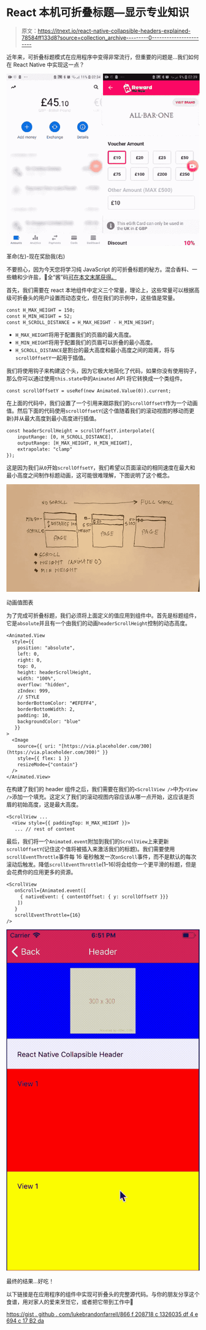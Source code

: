 # React 本机可折叠标题—显示专业知识

> 原文：<https://itnext.io/react-native-collapsible-headers-explained-78584ff133d8?source=collection_archive---------0----------------------->

近年来，可折叠标题模式在应用程序中变得非常流行，但重要的问题是…我们如何在 React Native 中实现这一点？

![](img/3cccc358b48a0e0a06bc8c61052a7563.png)

革命(左)-现在奖励我(右)

不要担心，因为今天您将学习纯 JavaScript 的可折叠标题的秘方。混合香料、一些糖和少许盐，🧂全“酱”码[可在本文末尾获得。](https://gist.github.com/lukebrandonfarrell/866f208718c1326035df4e694c17b2da)

首先，我们需要在 react 本地组件中定义三个常量，理论上，这些常量可以根据高级可折叠头的用户设置而动态变化，但在我们的示例中，这些值是常量。

```
const H_MAX_HEIGHT = 150;
const H_MIN_HEIGHT = 52;
const H_SCROLL_DISTANCE = H_MAX_HEIGHT - H_MIN_HEIGHT;
```

*   `H_MAX_HEIGHT`将用于配置我们的页眉的最大高度。
*   `H_MIN_HEIGHT`将用于配置我们的页眉可以折叠的最小高度。
*   `H_SCROLL_DISTANCE`是割台的最大高度和最小高度之间的距离，将与`scrollOffsetY`一起用于插值。

我们将使用钩子来构建这个头，因为它极大地简化了代码，如果你没有使用钩子，那么你可以通过使用`this.state`中的`Animated` API 将它转换成一个类组件。

```
const scrollOffsetY = useRef(new Animated.Value(0)).current;
```

在上面的代码中，我们设置了一个引用来跟踪我们的`scrollOffsetY`作为一个动画值。然后下面的代码使用`scrollOffsetY`(这个值随着我们的滚动视图的移动而更新)并从最大高度到最小高度进行插值。

```
const headerScrollHeight = scrollOffsetY.interpolate({
    inputRange: [0, H_SCROLL_DISTANCE],
    outputRange: [H_MAX_HEIGHT, H_MIN_HEIGHT],
    extrapolate: "clamp"
});
```

这是因为我们从`0`开始`scrollOffsetY`，我们希望以页面滚动的相同速度在最大和最小高度之间制作标题动画，这可能很难理解，下图说明了这个概念。

![](img/d70d985fb741981667d9c9edc966e136.png)

动画值图表

为了完成可折叠标题，我们必须将上面定义的值应用到组件中。首先是标题组件，它是`absolute`并且有一个由我们的动画`headerScrollHeight`控制的动态高度。

```
<Animated.View
  style={{
    position: "absolute",
    left: 0,
    right: 0,
    top: 0,
    height: headerScrollHeight,
    width: "100%",
    overflow: "hidden",
    zIndex: 999,
    // STYLE
    borderBottomColor: "#EFEFF4",
    borderBottomWidth: 2,
    padding: 10,
    backgroundColor: "blue"
   }}
>
  <Image
    source={{ uri: "[https://via.placeholder.com/300](https://via.placeholder.com/300)" }}
    style={{ flex: 1 }}
    resizeMode={"contain"}
  />
</Animated.View>
```

在构建了我们的 header 组件之后，我们需要在我们的`<ScrollView />`中为`<View />`添加一个填充。这定义了我们的滚动视图内容应该从哪一点开始，这应该是页眉的初始高度，这是最大高度。

```
<ScrollView ...
  <View style={{ paddingTop: H_MAX_HEIGHT }}>
   ... // rest of content
```

最后，我们将一个`Animated.event`附加到我们的`ScrollView`上来更新`scrollOffsetY`(记住这个值将被插入来激活我们的标题)。我们需要使用`scrollEventThrottle`事件每 16 毫秒触发一次`onScroll`事件，而不是默认的每次滚动后触发。降低`scrollEventThrottle`(1–16)将会给你一个更平滑的标题，但是会花费你的应用更多的资源。

```
<ScrollView        
   onScroll={Animated.event([
     { nativeEvent: { contentOffset: { y: scrollOffsetY }}}              
    ])
   }
   scrollEventThrottle={16}
/>
```

![](img/cd0f3ed4a91a08df38f60afa1667c9f7.png)

最终的结果…好吃！

以下链接是在应用程序的组件中实现可折叠头的完整源代码。与你的朋友分享这个食谱，用对家人的爱来烹饪它，或者把它带到工作中🥙

[https://gist . github . com/lukebrandonfarrell/866 f 208718 c 1326035 df 4 e 694 c 17 B2 da](https://gist.github.com/lukebrandonfarrell/866f208718c1326035df4e694c17b2da)